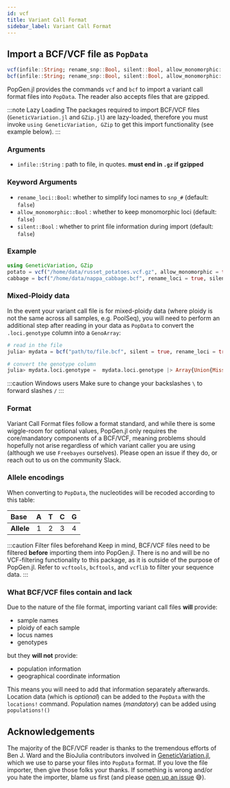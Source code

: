 ```yaml
---
id: vcf
title: Variant Call Format
sidebar_label: Variant Call Format
---
```


## Import a BCF/VCF file as `PopData`
```julia
vcf(infile::String; rename_snp::Bool, silent::Bool, allow_monomorphic::Bool)
bcf(infile::String; rename_snp::Bool, silent::Bool, allow_monomorphic::Bool)
```
PopGen.jl provides the commands `vcf` and `bcf` to import a variant call format files into `PopData`. The reader also accepts files that are gzipped. 

:::note Lazy Loading
The packages required to import BCF/VCF files (`GeneticVariation.jl` and `GZip.jl`) are lazy-loaded, therefore you must invoke `using GeneticVariation, GZip` to get this import functionality (see example below). 
:::


### Arguments

- `infile::String` : path to file, in quotes. **must end in `.gz` if gzipped**

### Keyword Arguments

- `rename_loci::Bool`: whether to simplify loci names to `snp_#` (default: `false`)
- `allow_monomorphic::Bool` : whether to keep monomorphic loci (default: `false`)
- `silent::Bool` : whether to print file information during import (default: `false`)


### Example
```julia
using GeneticVariation, GZip
potato = vcf("/home/data/russet_potatoes.vcf.gz", allow_monomorphic = true)
cabbage = bcf("/home/data/nappa_cabbage.bcf", rename_loci = true, silent = true)
```

### Mixed-Ploidy data
In the event your variant call file is for mixed-ploidy data (where ploidy is not the same across all samples, e.g. PoolSeq), you will need to perform an additional step after reading in your data as `PopData` to convert the `.loci.genotype` column into a `GenoArray`:
```julia
# read in the file
julia> mydata = bcf("path/to/file.bcf", silent = true, rename_loci = true) ;

# convert the genotype column
julia> mydata.loci.genotype =  mydata.loci.genotype |> Array{Union{Missing, NTuple}}
```

:::caution Windows users
Make sure to change your backslashes `\` to forward slashes `/` 
:::

### Format
Variant Call Format files follow a format standard, and while there is some wiggle-room for optional values, PopGen.jl only requires the core/mandatory components of a BCF/VCF, meaning problems should hopefully not arise regardless of which variant caller you are using (although we use `Freebayes` ourselves). Please open an issue if they do, or reach out to us on the community Slack.

### Allele encodings
When converting to `PopData`, the nucleotides will be recoded according to this table:

|    Base    |  A   |  T   |  C   |  G   |
| :--------  | :--: | :--: | :--: | :--: |
| **Allele** |  1   |  2   |  3   |  4   |

:::caution Filter files beforehand
Keep in mind, BCF/VCF files need to be filtered **before** importing them into PopGen.jl. There is no and will be no VCF-filtering functionality to this package, as it is outside of the purpose of PopGen.jl. Refer to `vcftools`, `bcftools`, and `vcflib` to filter your sequence data. 
:::


### What BCF/VCF files contain and lack

Due to the nature of the file format, importing variant call files **will** provide:

- sample names
- ploidy of each sample
- locus names
- genotypes

but they **will not** provide:

- population information
- geographical coordinate information

This means you will need to add that information separately afterwards. Location data (which is *optional*) can be added to the `PopData` with the `locations!` command. Population names (*mandatory*) can be added using `populations!()`

## Acknowledgements
The majority of the BCF/VCF reader is thanks to the tremendous efforts of Ben J. Ward and the BioJulia contributors involved in [GeneticVariation.jl](https://github.com/BioJulia/GeneticVariation.jl), which we use to parse your files into `PopData` format. If you love the file importer, then give those folks your thanks. If something is wrong and/or you hate the importer, blame us first (and please [open up an issue](https://github.com/pdimens/PopGen.jl/issues) 😅). 